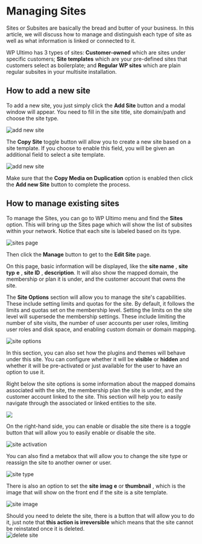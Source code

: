 # Managing Sites

Sites or Subsites are basically the bread and butter of your business. In this article, we will discuss how to manage and distinguish each type of site as well as what information is linked or connected to it.

WP Ultimo has 3 types of sites: **Customer-owned** which are sites under specific customers; **Site templates** which are your pre-defined sites that customers select as boilerplate; and **Regular WP sites** which are plain regular subsites in your multisite installation.

## How to add a new site

To add a new site, you just simply click the **Add Site** button and a modal window will appear. You need to fill in the site title, site domain/path and choose the site type.

![add new site](https://wp-ultimo-space.fra1.cdn.digitaloceanspaces.com/hs-file-qFR32nvv2k.png)

The **Copy Site** toggle button will allow you to create a new site based on a site template. If you choose to enable this field, you will be given an additional field to select a site template.

![add new site](https://wp-ultimo-space.fra1.cdn.digitaloceanspaces.com/hs-file-h04smoFEsm.png)

Make sure that the **Copy Media on Duplication** option is enabled then click the **Add new Site** button to complete the process.

## How to manage existing sites

To manage the Sites, you can go to WP Ultimo menu and find the **Sites** option. This will bring up the Sites page which will show the list of subsites within your network. Notice that each site is labeled based on its type.

![sites page](https://wp-ultimo-space.fra1.cdn.digitaloceanspaces.com/hs-file-va1CHZcPCa.png)

Then click the **Manage** button to get to the **Edit Site** page.

On this page, basic information will be displayed, like the **site name** , **site typ** **e** , **site ID** , **description**. It will also show the mapped domain, the membership or plan it is under, and the customer account that owns the site.

The **Site Options** section will allow you to manage the site's capabilities. These include setting limits and quotas for the site. By default, it follows the limits and quotas set on the membership level. Setting the limits on the site level will supersede the membership settings. These include limiting the number of site visits, the number of user accounts per user roles, limiting user roles and disk space, and enabling custom domain or domain mapping.

![site options](https://wp-ultimo-space.fra1.cdn.digitaloceanspaces.com/hs-file-u5V4VPLvz5.png)

In this section, you can also set how the plugins and themes will behave under this site. You can configure whether it will be **visible** or **hidden** and whether it will be pre-activated or just available for the user to have an option to use it.

Right below the site options is some information about the mapped domains associated with the site, the membership plan the site is under, and the customer account linked to the site. This section will help you to easily navigate through the associated or linked entities to the site.

![](https://wp-ultimo-space.fra1.cdn.digitaloceanspaces.com/hs-file-nESKvf6h4d.png)

On the right-hand side, you can enable or disable the site there is a toggle button that will allow you to easily enable or disable the site.

![site activation](https://wp-ultimo-space.fra1.cdn.digitaloceanspaces.com/hs-file-VmeUB2oeet.png)

You can also find a metabox that will allow you to change the site type or reassign the site to another owner or user.

![site type](https://wp-ultimo-space.fra1.cdn.digitaloceanspaces.com/hs-file-hlQy2qbod8.png)

There is also an option to set the **site imag** **e** or **thumbnail** , which is the image that will show on the front end if the site is a site template.

![site image](https://wp-ultimo-space.fra1.cdn.digitaloceanspaces.com/hs-file-WvnckXchqM.png)

Should you need to delete the site, there is a button that will allow you to do it, just note that **this action is irreversible** which means that the site cannot be reinstated once it is deleted.  
![delete site](https://wp-ultimo-space.fra1.cdn.digitaloceanspaces.com/hs-file-zrMaZgz3RM.png)
